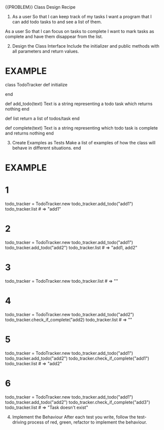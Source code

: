 {{PROBLEM}} Class Design Recipe
1. As a user
So that I can keep track of my tasks
I want a program that I can add todo tasks to and see a list of them.

As a user
So that I can focus on tasks to complete
I want to mark tasks as complete and have them disappear from the list.

2. Design the Class Interface
Include the initializer and public methods with all parameters and return values.

# EXAMPLE

class TodoTracker
def initialize

end

def add_todo(text)
Text is a string representing a todo task which returns nothing
end

def list
return a list of todos/task
end

def complete(text)
Text is a string representing which todo task is complete and  returns nothing
end

3. Create Examples as Tests
Make a list of examples of how the class will behave in different situations.
end

# EXAMPLE

# 1
todo_tracker = TodoTracker.new
todo_tracker.add_todo("add1")
todo_tracker.list # => "add1"

# 2
todo_tracker = TodoTracker.new
todo_tracker.add_todo("add1")
todo_tracker.add_todo("add2")
todo_tracker.list # => "add1, add2"

# 3
todo_tracker = TodoTracker.new
todo_tracker.list # => ""

# 4
todo_tracker = TodoTracker.new
todo_tracker.add_todo("add2")
todo_tracker.check_if_complete("add2)
todo_tracker.list # => ""

# 5
todo_tracker = TodoTracker.new
todo_tracker.add_todo("add1")
todo_tracker.add_todo("add2")
todo_tracker.check_if_complete("add1")
todo_tracker.list # => "add2"

# 6
todo_tracker = TodoTracker.new
todo_tracker.add_todo("add1")
todo_tracker.add_todo("add2")
todo_tracker.check_if_complete("add3")
todo_tracker.list # => "Task doesn't exist"


4. Implement the Behaviour
After each test you write, follow the test-driving process of red, green, refactor to implement the behaviour.